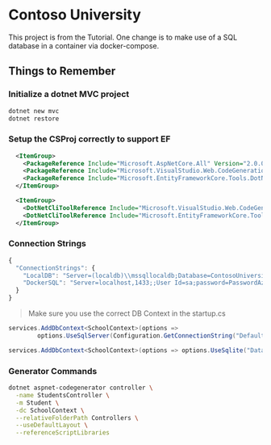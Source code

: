 # Contoso University
This project is from the Tutorial.  One change is to make use of a SQL database in a container via docker-compose.


## Things to Remember

### Initialize a dotnet MVC project

```bash
dotnet new mvc
dotnet restore
```

### Setup the CSProj correctly to support EF

```xml
  <ItemGroup>
    <PackageReference Include="Microsoft.AspNetCore.All" Version="2.0.0" />
    <PackageReference Include="Microsoft.VisualStudio.Web.CodeGeneration.Design" Version="2.0.0"/>
    <PackageReference Include="Microsoft.EntityFrameworkCore.Tools.DotNet" Version="2.0.0"/>
  </ItemGroup>

  <ItemGroup>
    <DotNetCliToolReference Include="Microsoft.VisualStudio.Web.CodeGeneration.Tools" Version="2.0.0" />
    <DotNetCliToolReference Include="Microsoft.EntityFrameworkCore.Tools.DotNet" Version="2.0.0"/>
  </ItemGroup>
```

### Connection Strings

```javascript
{
  "ConnectionStrings": {
    "LocalDB": "Server=(localdb)\\mssqllocaldb;Database=ContosoUniversity1;Trusted_Connection=True;MultipleActiveResultSets=true",
    "DockerSQL": "Server=localhost,1433;;User Id=sa;password=PasswordAzure@123;Database=ContosoUniversity;MultipleActiveResultSets=true"
  }
}
```

>Make sure you use the correct DB Context in the startup.cs

```cs
services.AddDbContext<SchoolContext>(options =>
        options.UseSqlServer(Configuration.GetConnectionString("DefaultConnection")));

services.AddDbContext<SchoolContext>(options => options.UseSqlite("Data Source=ContosoUniversity.db"));
```


### Generator Commands

```bash
dotnet aspnet-codegenerator controller \
  -name StudentsController \
  -m Student \
  -dc SchoolContext \
  --relativeFolderPath Controllers \
  --useDefaultLayout \
  --referenceScriptLibraries
```
